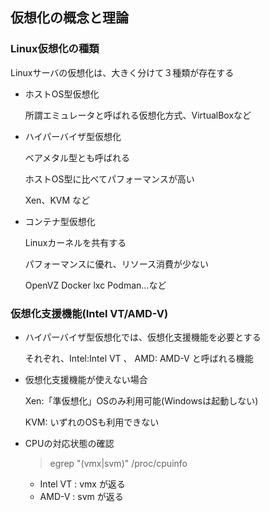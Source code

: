
## 仮想化の概念と理論

### Linux仮想化の種類

Linuxサーバの仮想化は、大きく分けて３種類が存在する

- ホストOS型仮想化

  所謂エミュレータと呼ばれる仮想化方式、VirtualBoxなど
- ハイパーバイザ型仮想化

  ベアメタル型とも呼ばれる

  ホストOS型に比べてパフォーマンスが高い

  Xen、KVM など
- コンテナ型仮想化

  Linuxカーネルを共有する

  パフォーマンスに優れ、リソース消費が少ない

  OpenVZ Docker lxc Podman…など

### 仮想化支援機能(Intel VT/AMD-V)

- ハイパーバイザ型仮想化では、仮想化支援機能を必要とする

  それぞれ、Intel:Intel VT 、 AMD: AMD-V と呼ばれる機能
- 仮想化支援機能が使えない場合

  Xen:「準仮想化」OSのみ利用可能(Windowsは起動しない)
  
  KVM: いずれのOSも利用できない
- CPUの対応状態の確認
  > egrep "(vmx|svm)" /proc/cpuinfo
  - Intel VT	: vmx が返る
  - AMD-V 	: svm が返る
